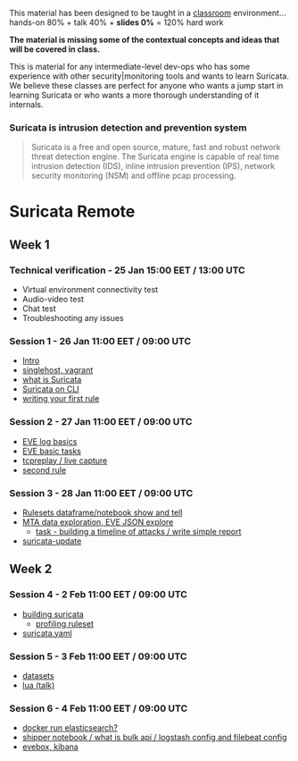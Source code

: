 
This material has been designed to be taught in a [classroom](https://ccdcoe.org/training/cyber-defence-monitoring-course-module-1/) environment... hands-on 80% + talk 40% + **slides 0%** = 120% hard work 

**The material is missing some of the contextual concepts and ideas that will be covered in class.**

This is material for any intermediate-level dev-ops who has some experience with other security|monitoring tools and wants to learn Suricata. We believe these classes are perfect for anyone who wants a jump start in learning Suricata or who wants a more thorough understanding of it internals.

### Suricata is intrusion detection and prevention system

> Suricata is a free and open source, mature, fast and robust network threat detection engine. The Suricata engine is capable of real time intrusion detection (IDS), inline intrusion prevention (IPS), network security monitoring (NSM) and offline pcap processing.

# Suricata Remote

## Week 1

### Technical verification - 25 Jan 15:00 EET / 13:00 UTC
 * Virtual environment connectivity test
 * Audio-video test
 * Chat test
 * Troubleshooting any issues

### Session 1 - 26 Jan 11:00 EET / 09:00 UTC
 * [Intro](/Suricata/intro.md)
 * [singlehost, vagrant](/singlehost)
 * [what is Suricata](/Suricata/intro)
 * [Suricata on CLI](/Suricata/intro)
 * [writing your first rule](/Suricata/intro#writing-your-first-rule)

### Session 2 - 27 Jan 11:00 EET / 09:00 UTC
 * [EVE log basics](/Suricata/eve)
 * [EVE basic tasks](/Suricata/eve#tasks)
 * [tcpreplay / live capture]()
 * [second rule]()

### Session 3 - 28 Jan 11:00 EET / 09:00 UTC
 * [Rulesets dataframe/notebook show and tell]()
 * [MTA data exploration, EVE JSON explore]()
     * [task - building a timeline of attacks / write simple report]()
 * [suricata-update]()

## Week 2

### Session 4 - 2 Feb 11:00 EET / 09:00 UTC
 * [building suricata]()
    * [profiling ruleset]()
 * [suricata.yaml]()

### Session 5 - 3 Feb 11:00 EET / 09:00 UTC
 * [datasets]()
 * [lua (talk)]()

### Session 6 - 4 Feb 11:00 EET / 09:00 UTC
 * [docker run elasticsearch?]()
 * [shipper notebook / what is bulk api / logstash config and filebeat config]()
 * [evebox, kibana]()
